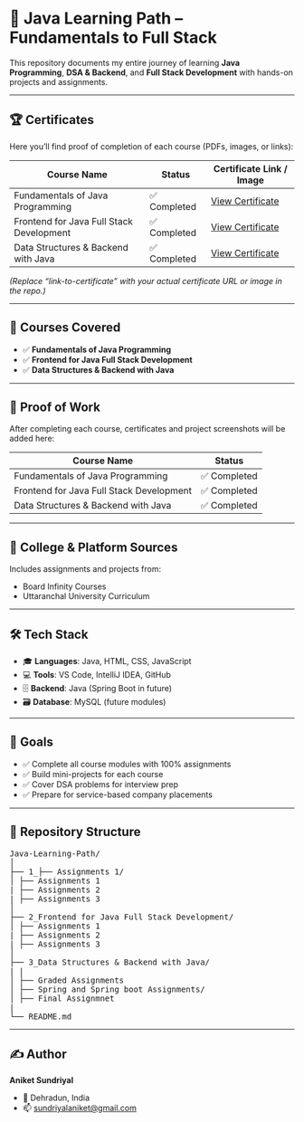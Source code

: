 # 🚀 Java Learning Path – Fundamentals to Full Stack  

This repository documents my entire journey of learning **Java Programming**, **DSA & Backend**, and **Full Stack Development** with hands-on projects and assignments.  

---

## 🏆 Certificates  

Here you’ll find proof of completion of each course (PDFs, images, or links):

| Course Name                                   | Status         | Certificate Link / Image |
|-----------------------------------------------|----------------|--------------------------|
| Fundamentals of Java Programming              | ✅ Completed   | [View Certificate](https://coursera.org/share/09529087bf2527899e00a287a7feb2c3) |
| Frontend for Java Full Stack Development      | ✅ Completed   | [View Certificate](link-to-certificate2) |
| Data Structures & Backend with Java           | ✅ Completed   | [View Certificate](link-to-certificate3) |

*(Replace “link-to-certificate” with your actual certificate URL or image in the repo.)*

---

## 📘 Courses Covered  
- ✅ **Fundamentals of Java Programming**  
- ✅ **Frontend for Java Full Stack Development**  
- ✅ **Data Structures & Backend with Java**  

---

## 🧪 Proof of Work  
After completing each course, certificates and project screenshots will be added here:  

| Course Name                                   | Status         |
|-----------------------------------------------|----------------|
| Fundamentals of Java Programming              | ✅ Completed  |    
| Frontend for Java Full Stack Development      | ✅ Completed  |
| Data Structures & Backend with Java           | ✅ Completed  |

---

## 🏫 College & Platform Sources  
Includes assignments and projects from:  
- Board Infinity Courses  
- Uttaranchal University Curriculum    

---

## 🛠️ Tech Stack  
- 🎓 **Languages**: Java, HTML, CSS, JavaScript  
- 💻 **Tools**: VS Code, IntelliJ IDEA, GitHub  
- 🗄 **Backend**: Java (Spring Boot in future)  
- 🗃 **Database**: MySQL (future modules)  

---

## 🎯 Goals  
- ✅ Complete all course modules with 100% assignments  
- ✅ Build mini-projects for each course  
- ✅ Cover DSA problems for interview prep  
- ✅ Prepare for service-based company placements  

---

## 📂 Repository Structure  
<pre>
Java-Learning-Path/
│
├── 1_├── Assignments 1/
│ ├── Assignments 1
| ├── Assignments 2
| ├── Assignments 3
│
├── 2_Frontend for Java Full Stack Development/
│ ├── Assignments 1
| ├── Assignments 2
| ├── Assignments 3
│
├── 3_Data Structures & Backend with Java/
| |
│ ├── Graded Assignments
│ ├── Spring and Spring boot Assignments/ 
│ ├── Final Assignmnet
|
└── README.md
</pre>

---

## ✍️ Author  
**Aniket Sundriyal**  
- 📍 Dehradun, India  
- 📫 sundriyalaniket@gmail.com  
